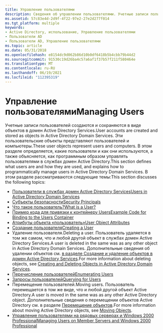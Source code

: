 ```yaml
---
title: Управление пользователями
description: Сведения об управлении пользователями. Учетные записи пользователей создаются и сохраняются в виде объектов в домен Active Directory Services.
ms.assetid: 57c83e4d-2d9f-4f22-97e2-27e2d277f014
ms.tgt_platform: multiple
keywords:
- Active Directory, использование, Управление пользователями
- Пользователи AD
- Пользователи AD, Управление пользователями
ms.topic: article
ms.date: 05/31/2018
ms.openlocfilehash: e8154dc9d062b86d10b0df6418b5b4cbb79b44d2
ms.sourcegitcommit: 91530c19d26ba4c57a6af1f37b57f211f580464e
ms.translationtype: MT
ms.contentlocale: ru-RU
ms.lasthandoff: 06/19/2021
ms.locfileid: "112395319"
---
```

# <a name="managing-users"></a><span data-ttu-id="5d27f-107">Управление пользователями</span><span class="sxs-lookup"><span data-stu-id="5d27f-107">Managing Users</span></span>

<span data-ttu-id="5d27f-108">Учетные записи пользователей создаются и сохраняются в виде объектов в домен Active Directory Services.</span><span class="sxs-lookup"><span data-stu-id="5d27f-108">User accounts are created and stored as objects in Active Directory Domain Services.</span></span> <span data-ttu-id="5d27f-109">Эти пользовательские объекты представляют пользователей и компьютеры.</span><span class="sxs-lookup"><span data-stu-id="5d27f-109">These user objects represent users and computers.</span></span> <span data-ttu-id="5d27f-110">В этом разделе определяется, какие пользователи и как они используются, а также объясняется, как программным образом управлять пользователями в службах домен Active Directory.</span><span class="sxs-lookup"><span data-stu-id="5d27f-110">This section defines what users are and how they are used, and explains how to programmatically manage users in Active Directory Domain Services.</span></span> <span data-ttu-id="5d27f-111">В этом разделе рассматриваются следующие темы:</span><span class="sxs-lookup"><span data-stu-id="5d27f-111">This section discusses the following topics:</span></span>

-   [<span data-ttu-id="5d27f-112">Пользователи в службах домен Active Directory Services</span><span class="sxs-lookup"><span data-stu-id="5d27f-112">Users in Active Directory Domain Services</span></span>](users-in-active-directory-domain-services.md)
-   [<span data-ttu-id="5d27f-113">Субъекты безопасности</span><span class="sxs-lookup"><span data-stu-id="5d27f-113">Security Principals</span></span>](security-principals.md)
-   [<span data-ttu-id="5d27f-114">Что такое пользователь?</span><span class="sxs-lookup"><span data-stu-id="5d27f-114">What is a User?</span></span>](what-is-a-user.md)
-   [<span data-ttu-id="5d27f-115">Пример кода для привязки к контейнеру Users</span><span class="sxs-lookup"><span data-stu-id="5d27f-115">Example Code for Binding to the Users Container</span></span>](example-code-for-binding-to-the-users-container.md)
-   [<span data-ttu-id="5d27f-116">Атрибуты объекта «пользователь»</span><span class="sxs-lookup"><span data-stu-id="5d27f-116">User Object Attributes</span></span>](user-object-attributes.md)
-   [<span data-ttu-id="5d27f-117">Создание пользователя</span><span class="sxs-lookup"><span data-stu-id="5d27f-117">Creating a User</span></span>](creating-a-user.md)
-   <span data-ttu-id="5d27f-118">Удаление пользователя.</span><span class="sxs-lookup"><span data-stu-id="5d27f-118">Deleting a user.</span></span> <span data-ttu-id="5d27f-119">Пользователь удаляется в том же самом, что и любой другой объект в службах домен Active Directory Services.</span><span class="sxs-lookup"><span data-stu-id="5d27f-119">A user is deleted in the same was as any other object in Active Directory Domain Services.</span></span> <span data-ttu-id="5d27f-120">Дополнительные сведения об удалении объектов см. [в разделе Создание и удаление объектов в домен Active Directory Services](creating-and-deleting-objects-in-active-directory-domain-services.md).</span><span class="sxs-lookup"><span data-stu-id="5d27f-120">For more information about deleting objects, see [Creating and Deleting Objects in Active Directory Domain Services](creating-and-deleting-objects-in-active-directory-domain-services.md).</span></span>
-   [<span data-ttu-id="5d27f-121">Перечисление пользователей</span><span class="sxs-lookup"><span data-stu-id="5d27f-121">Enumerating Users</span></span>](enumerating-users.md)
-   [<span data-ttu-id="5d27f-122">Запросы пользователей</span><span class="sxs-lookup"><span data-stu-id="5d27f-122">Querying for Users</span></span>](querying-for-users.md)
-   <span data-ttu-id="5d27f-123">Перемещение пользователей.</span><span class="sxs-lookup"><span data-stu-id="5d27f-123">Moving users.</span></span> <span data-ttu-id="5d27f-124">Пользователь перемещается в том же виде, что и любой другой объект Active Directory.</span><span class="sxs-lookup"><span data-stu-id="5d27f-124">A user is moved in the same was as any other Active Directory object.</span></span> <span data-ttu-id="5d27f-125">Дополнительные сведения о перемещении объектов Active Directory см. в разделе [Перемещение объектов](moving-objects.md).</span><span class="sxs-lookup"><span data-stu-id="5d27f-125">For more information about moving Active Directory objects, see [Moving Objects](moving-objects.md).</span></span>
-   [<span data-ttu-id="5d27f-126">Управление пользователями на рядовых серверах и Windows 2000 Professional</span><span class="sxs-lookup"><span data-stu-id="5d27f-126">Managing Users on Member Servers and Windows 2000 Professional</span></span>](managing-users-on-member-servers-and-windows-2000-professional.md)

 

 




